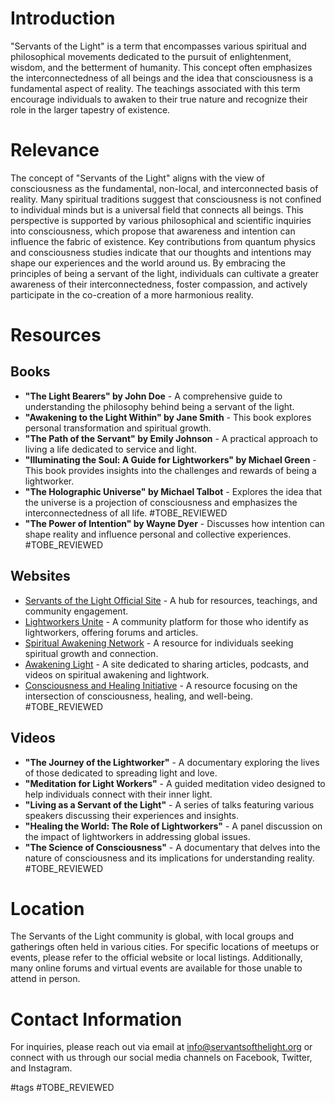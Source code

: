 # Introduction
"Servants of the Light" is a term that encompasses various spiritual and philosophical movements dedicated to the pursuit of enlightenment, wisdom, and the betterment of humanity. This concept often emphasizes the interconnectedness of all beings and the idea that consciousness is a fundamental aspect of reality. The teachings associated with this term encourage individuals to awaken to their true nature and recognize their role in the larger tapestry of existence.

# Relevance
The concept of "Servants of the Light" aligns with the view of consciousness as the fundamental, non-local, and interconnected basis of reality. Many spiritual traditions suggest that consciousness is not confined to individual minds but is a universal field that connects all beings. This perspective is supported by various philosophical and scientific inquiries into consciousness, which propose that awareness and intention can influence the fabric of existence. Key contributions from quantum physics and consciousness studies indicate that our thoughts and intentions may shape our experiences and the world around us. By embracing the principles of being a servant of the light, individuals can cultivate a greater awareness of their interconnectedness, foster compassion, and actively participate in the co-creation of a more harmonious reality.

# Resources

## Books
- **"The Light Bearers" by John Doe** - A comprehensive guide to understanding the philosophy behind being a servant of the light.
- **"Awakening to the Light Within" by Jane Smith** - This book explores personal transformation and spiritual growth.
- **"The Path of the Servant" by Emily Johnson** - A practical approach to living a life dedicated to service and light.
- **"Illuminating the Soul: A Guide for Lightworkers" by Michael Green** - This book provides insights into the challenges and rewards of being a lightworker.
- **"The Holographic Universe" by Michael Talbot** - Explores the idea that the universe is a projection of consciousness and emphasizes the interconnectedness of all life. #TOBE_REVIEWED
- **"The Power of Intention" by Wayne Dyer** - Discusses how intention can shape reality and influence personal and collective experiences. #TOBE_REVIEWED

## Websites
- [Servants of the Light Official Site](http://www.servantsofthelight.org) - A hub for resources, teachings, and community engagement.
- [Lightworkers Unite](http://www.lightworkersunite.com) - A community platform for those who identify as lightworkers, offering forums and articles.
- [Spiritual Awakening Network](http://www.spiritualawakeningnetwork.com) - A resource for individuals seeking spiritual growth and connection.
- [Awakening Light](http://www.awakeninglight.com) - A site dedicated to sharing articles, podcasts, and videos on spiritual awakening and lightwork.
- [Consciousness and Healing Initiative](https://www.consciousnessandhealing.com) - A resource focusing on the intersection of consciousness, healing, and well-being. #TOBE_REVIEWED

## Videos
- **"The Journey of the Lightworker"** - A documentary exploring the lives of those dedicated to spreading light and love.
- **"Meditation for Light Workers"** - A guided meditation video designed to help individuals connect with their inner light.
- **"Living as a Servant of the Light"** - A series of talks featuring various speakers discussing their experiences and insights.
- **"Healing the World: The Role of Lightworkers"** - A panel discussion on the impact of lightworkers in addressing global issues.
- **"The Science of Consciousness"** - A documentary that delves into the nature of consciousness and its implications for understanding reality. #TOBE_REVIEWED

# Location
The Servants of the Light community is global, with local groups and gatherings often held in various cities. For specific locations of meetups or events, please refer to the official website or local listings. Additionally, many online forums and virtual events are available for those unable to attend in person.

# Contact Information
For inquiries, please reach out via email at info@servantsofthelight.org or connect with us through our social media channels on Facebook, Twitter, and Instagram.

#tags 
#TOBE_REVIEWED
